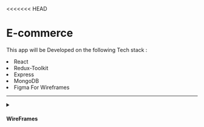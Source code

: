 <<<<<<< HEAD
# E-commerce
<p>This app will be Developed on the following Tech stack : </p>
<li> React 
<li> Redux-Toolkit
<li> Express
<li> MongoDB
<li> Figma For Wireframes
<hr>

<details>
<summary><h4> WireFrames </h4></summary><details>
<h6> Desktop/Home :
<p align="center">
<img src="/wireframes/Home.png">
</p>
<h6> Auth :
<p align="center">
<img src="/wireframes/Authentication.png">
</p>
<h6> Cart :
<p align="center">
<img src="/wireframes/Cart.png">
</p>
<h6> Product :
<p align="center">
<img src="/wireframes/Product.png">
</p>
<h6> Payment :
<p align="center">
<img src="/wireframes/Payment.png">
</p>
<h6> Shippping :
<p align="center">
<img src="/wireframes/Shipping.png">
</p>
<h6> Thanks :
<p align="center">
<img src="/wireframes/Thanks.png">
</p>



</details>
=======
# E-commerce
>>>>>>> parent of 33247b4 (Update README.md)
